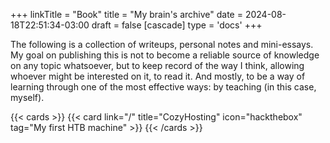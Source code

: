 +++
linkTitle = "Book"
title = "My brain's archive"
date = 2024-08-18T22:51:34-03:00
draft = false
[cascade]
    type = 'docs'
+++

The following is a collection of writeups, personal notes and mini-essays. My goal on publishing this is not to become a reliable source of knowledge on any topic whatsoever, but to keep record of the way I think, allowing whoever might be interested on it, to read it. And mostly, to be a way of learning through one of the most effective ways: by teaching (in this case, myself).

{{< cards >}}
  {{< card link="/" title="CozyHosting" icon="hackthebox" tag="My first HTB machine" >}}
{{< /cards >}}